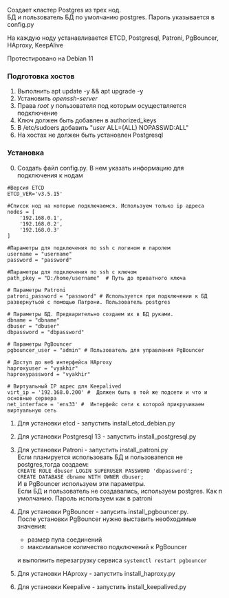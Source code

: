 Создает кластер Postgres из трех нод.  
БД и пользователь БД по умолчанию postgres. Пароль указывается в config.py  

На каждую ноду устанавливается ETCD, Postgresql, Patroni, PgBouncer, HAproxy, KeepAlive

Протестировано на Debian 11

### Подготовка хостов ###  
1. Выполнить apt update -y && apt upgrade -y
2. Установить *openssh-server*  
3. Права *root* у пользователя под которым осуществляется подключение  
4. Ключ должен быть добавлен в authorized_keys
5. В /etc/sudoers добавить "*user* ALL=(ALL) NOPASSWD:ALL"
6. На хостах не должен быть установлен Postgresql

### Установка ###
0. Создать файл config.py. В нем указать информацию для подключения к нодам  
```
#Версия ETCD  
ETCD_VER='v3.5.15'

#Список нод на которые подключаемся. Используем только ip адреса  
nodes = [
    '192.168.0.1',
    '192.168.0.2',
    '192.168.0.3'
]

#Параметры для подключения по ssh с логином и паролем  
username = "username"  
password = "password"

#Параметры для подключения по ssh с ключом  
path_pkey = "D:/home/username"  # Путь до приватного ключа

# Параметры Patroni
patroni_password = "password" # Используется при подключении к БД развернутьой с помощью Патрони. Пользователь postgres

# Параметры БД. Предварительно создаем их в БД руками. 
dbname = "dbname"
dbuser = "dbuser"
dbpassword = "dbpassword"

# Параметры PgBouncer
pgbouncer_user = "admin" # Пользователь для управления PgBouncer

# Доступ до веб интерфейса HAproxy
haproxyuser = "vyakhir"
haproxypassword = "vyakhir"

# Виртуальный IP адрес для Keepalived
virt_ip = '192.168.0.200' #  Должен быть в той же подсети и что и основные сервера
net_interface = 'ens33' #  Интерфейс сети к которой прикручиваем виртуальную сеть
```
1. Для установки etcd - запустить install_etcd_debian.py
2. Для установки Postgresql 13 - запустить install_postgresql.py
3. Для установки Patroni - запустить install_patroni.py  
  Если планируется использовать БД и пользователся не postgres,тогда создаем:  
  `CREATE ROLE dbuser LOGIN SUPERUSER PASSWORD 'dbpassword';`  
  `CREATE DATABASE dbname WITH OWNER dbuser;`  
  И в PgBouncer используем эти параметры.  
  Если БД и пользователь не создавались, используем postgres. Как п умолчанию. Пароль используем как в patroni
4. Для установки PgBouncer - запусить install_pgbouncer.py.  
  После установки PgBouncer нужно выставить необходимые значения: 
    - размер пула соединений
    - максимальное количество подключений к PgBouncer

    и выполнить перезагрузку сервиса `systemctl restart pgbouncer`
5. Для установки HAproxy - запустить install_haproxy.py
6. Для установки Keepalive - запустить install_keepalived.py